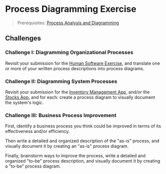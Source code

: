 # Process Diagramming Exercise

> Prerequisites: [Process Analysis and Diagramming](/notes/processes.md)

## Challenges

### Challenge I: Diagramming Organizational Processes

Revisit your submission for the [Human Software Exercise](/exercises/human-software/exercise.md), and translate one or more of your written process descriptions into process diagrams.

### Challenge II: Diagramming System Processes

Revisit your submission for the [Inventory Management App](/projects/inventory-app/project.md), and/or the [Stocks App](/projects/stocks-app/project.md), and for each: create a process diagram to visually document the system's logic.

### Challenge III: Business Process Improvement

First, identify a business process you think could be improved in terms of its effectiveness and/or efficiency.

Then write a detailed and organized description of the "as-is" process, and visually document it by creating an "as-is" process diagram.

Finally, brainstorm ways to improve the process, write a detailed and organized "to-be" process description, and visually document it by creating a "to-be" process diagram.
